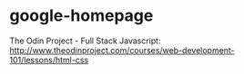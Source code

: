 # google-homepage
The Odin Project - Full Stack Javascript: http://www.theodinproject.com/courses/web-development-101/lessons/html-css
